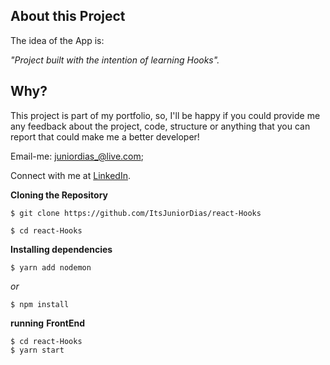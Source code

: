  ## About this Project

The idea of the App is:

_"Project built with the intention of learning Hooks"._
 
## Why?
This project is part of my portfolio, so, I'll be happy if you could provide me any feedback about the project, code, structure or anything that you can report that could make me a better developer!

Email-me: juniordias_@live.com;

Connect with me at [LinkedIn](https://www.linkedin.com/in/alexandre-junior-236894190/).


**Cloning the Repository**

```
$ git clone https://github.com/ItsJuniorDias/react-Hooks

$ cd react-Hooks
```

**Installing dependencies**

```
$ yarn add nodemon
```

_or_

```
$ npm install
```

**running**
**FrontEnd**

```
$ cd react-Hooks
$ yarn start
```
